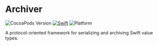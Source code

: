 # Archiver

![CocoaPods Version](https://cocoapod-badges.herokuapp.com/v/Archiver.swift/badge.png) [![Swift](https://img.shields.io/badge/swift-3-orange.svg?style=flat)](https://developer.apple.com/swift/) ![Platform](https://cocoapod-badges.herokuapp.com/p/Archiver.swift/badge.png)

A protocol-oriented framework for serializing and archiving Swift value types.
